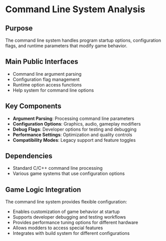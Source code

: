 # Command Line System Analysis

## Purpose
The command line system handles program startup options, configuration flags, and runtime parameters that modify game behavior.

## Main Public Interfaces
- Command line argument parsing
- Configuration flag management
- Runtime option access functions
- Help system for command line options

## Key Components
- **Argument Parsing**: Processing command line parameters
- **Configuration Options**: Graphics, audio, gameplay modifiers
- **Debug Flags**: Developer options for testing and debugging
- **Performance Settings**: Optimization and quality controls
- **Compatibility Modes**: Legacy support and feature toggles

## Dependencies
- Standard C/C++ command line processing
- Various game systems that use configuration options

## Game Logic Integration
The command line system provides flexible configuration:
- Enables customization of game behavior at startup
- Supports developer debugging and testing workflows
- Provides performance tuning options for different hardware
- Allows modders to access special features
- Integrates with build system for different configurations